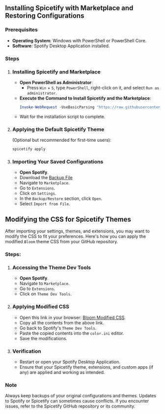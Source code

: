 ## Installing Spicetify with Marketplace and Restoring Configurations

### Prerequisites

- **Operating System**: Windows with PowerShell or PowerShell Core.
- **Software**: Spotify Desktop Application installed.

### Steps

1. ### Installing Spicetify and Marketplace

   - **Open PowerShell as Administrator**:
     - Press `Win` + `S`, type `PowerShell`, right-click on it, and select `Run as administrator`.
   - **Execute the Command to Install Spicetify and the Marketplace**:
     ```powershell
     Invoke-WebRequest -UseBasicParsing "https://raw.githubusercontent.com/spicetify/spicetify-marketplace/main/resources/install.ps1" | Invoke-Expression
     ```
   - Wait for the installation script to complete.

2. ### Applying the Default Spicetify Theme
   (Optional but recommended for first-time users):

   ```powershell
   spicetify apply
   ```

3. ### Importing Your Saved Configurations

   - **Open Spotify**.
   - Download the [Backup File](https://github.com/animegamer4422/Themes-css-UI/blob/main/spotify/spicetify-marketplace)
   - Navigate to `Marketplace`.
   - Go to `Extensions`.
   - Click on `Settings`.
   - In the `Backup/Restore` section, click `Open`.
   - Select `Import from File`.

## Modifying the CSS for Spicetify Themes

After importing your settings, themes, and extensions, you may want to modify the CSS to fit your preferences. Here's how you can apply the modified `Bloom` theme CSS from your GitHub repository.

### Steps:

1. ### Accessing the Theme Dev Tools

   - **Open Spotify**.
   - Navigate to `Marketplace`.
   - Go to `Extensions`.
   - Click on `Theme Dev Tools`.

2. ### Applying Modified CSS

   - Open this link in your browser: [Bloom Modified CSS](https://github.com/animegamer4422/Themes-css-UI/blob/main/spotify/bloom-modified-css).
   - Copy all the contents from the above link.
   - Go back to Spotify's `Theme Dev Tools`.
   - Paste the copied contents into the `color.ini` editor.
   - Save the modifications.

4. ### Verification

   - Restart or open your Spotify Desktop Application.
   - Ensure that your Spicetify theme, extensions, and custom apps (if any) are applied and working as intended.

### Note

Always keep backups of your original configurations and themes. Updates to Spotify or Spicetify can sometimes cause conflicts. If you encounter issues, refer to the Spicetify GitHub repository or its community.
